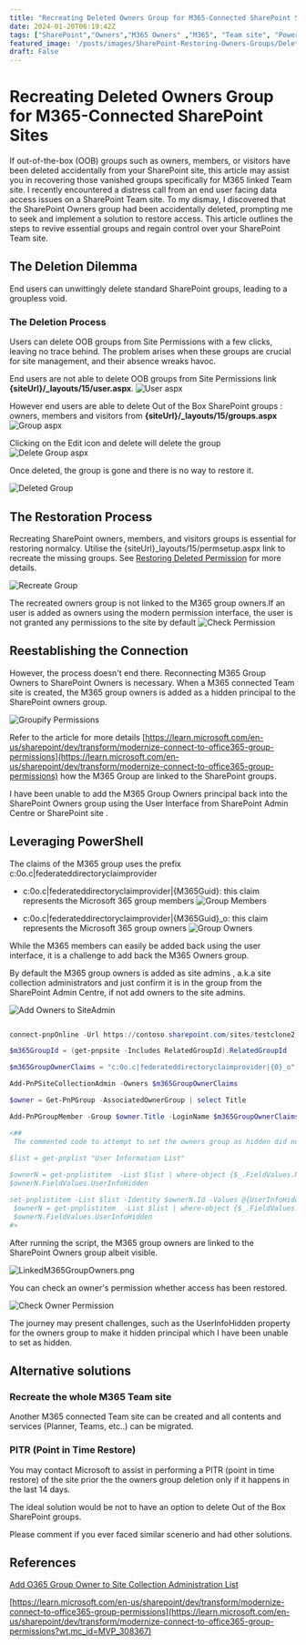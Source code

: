 ```yaml
---
title: "Recreating Deleted Owners Group for M365-Connected SharePoint Sites"
date: 2024-01-20T06:19:42Z
tags: ["SharePoint","Owners","M365 Owners" ,"M365", "Team site", "PowerShell","Security", "Governance"]
featured_image: '/posts/images/SharePoint-Restoring-Owners-Groups/DeletedOwnerGroup.png'
draft: False
---
```


# Recreating Deleted Owners Group for M365-Connected SharePoint Sites

If out-of-the-box (OOB) groups such as owners, members, or visitors have been deleted accidentally from your SharePoint site, this article may assist you in recovering those vanished groups specifically for M365 linked Team site. I recently encountered a distress call from an end user facing data access issues on a SharePoint Team site. To my dismay, I discovered that the SharePoint Owners group had been accidentally deleted, prompting me to seek and implement a solution to restore access. This article outlines the steps to revive essential groups and regain control over your SharePoint Team site.

## The Deletion Dilemma

End users can unwittingly delete standard SharePoint groups, leading to a groupless void.

### The Deletion Process

Users can delete OOB groups from Site Permissions with a few clicks, leaving no trace behind. The problem arises when these groups are crucial for site management, and their absence wreaks havoc.

End users are not able to delete OOB groups from Site Permissions link **{siteUrl}/_layouts/15/user.aspx**.
![User aspx](../images/SharePoint-Restoring-Owners-Groups/DeleteGroup_User_aspx.png)  

However end users are able to delete Out of the Box SharePoint groups : owners, members and visitors from **{siteUrl}/_layouts/15/groups.aspx**
![Group aspx](../images/SharePoint-Restoring-Owners-Groups/DeleteGroup_Group_aspx.png) 

Clicking on the Edit icon and delete will delete the group
![Delete Group aspx](../images/SharePoint-Restoring-Owners-Groups/DeleteOwnerGroup.png) 

Once deleted, the group is gone and there is no way to restore it. 

![Deleted Group](../images/SharePoint-Restoring-Owners-Groups/DeletedOwnerGroup.png) 

## The Restoration Process

Recreating SharePoint owners, members, and visitors groups is essential for restoring normalcy. Utilise the {siteUrl}_layouts/15/permsetup.aspx link to recreate the missing groups. See [Restoring Deleted Permission](https://learn.microsoft.com/en-us/answers/questions/526452/sharepoint-online-restoring-deleted-permission-gro) for more details.

![Recreate Group](../images/SharePoint-Restoring-Owners-Groups/RecreatetheOwnersGroup.png) 

The recreated owners group is not linked to the M365 group owners.If an user is added as owners using the modern permission interface, the user is not granted any permissions to the site by default
![Check Permission](../images/SharePoint-Restoring-Owners-Groups/CheckPermissions.png) 

## Reestablishing the Connection

However, the process doesn't end there. Reconnecting M365 Group Owners to SharePoint Owners is necessary. When a M365 connected Team site is created, the M365 group owners is added as a hidden principal to the SharePoint owners group. 

![Groupify Permissions](https://learn.microsoft.com/en-us/sharepoint/dev/transform/media/modernize/groupifypermissions_1.png)

Refer to the article for more details [https://learn.microsoft.com/en-us/sharepoint/dev/transform/modernize-connect-to-office365-group-permissions](https://learn.microsoft.com/en-us/sharepoint/dev/transform/modernize-connect-to-office365-group-permissions) how the M365 Group are linked to the SharePoint groups.

I have been unable to add the M365 Group Owners principal back into the SharePoint Owners group using the User Interface from SharePoint Admin Centre or SharePoint site . 

## Leveraging PowerShell

The claims of the M365 group uses the prefix c:0o.c|federateddirectoryclaimprovider

- c:0o.c|federateddirectoryclaimprovider|{M365Guid}: this claim represents the Microsoft 365 group members 
![Group Members](../images/SharePoint-Restoring-Owners-Groups/GroupMembersAccount.png) 

- c:0o.c|federateddirectoryclaimprovider|{M365Guid}_o: this claim represents the Microsoft 365 group owners
![Group Owners](../images/SharePoint-Restoring-Owners-Groups/GroupOwnersAccount.png) 

While the M365 members can easily be added back using the user interface, it is a challenge to add back the M365 Owners group.

By default the M365 group owners is added as site admins , a.k.a site collection administrators and just confirm it is in the group from the SharePoint Admin Centre, if not add owners to the site admins.

![Add Owners to SiteAdmin](../images/SharePoint-Restoring-Owners-Groups/AddOwnersToAdmin.png) 

```PowerShell

connect-pnpOnline -Url https://contoso.sharepoint.com/sites/testclone2 -interactive

$m365GroupId = (get-pnpsite -Includes RelatedGroupId).RelatedGroupId

$m365GroupOwnerClaims = "c:0o.c|federateddirectoryclaimprovider|{0}_o" -f $m365GroupId.Guid.ToString()

Add-PnPSiteCollectionAdmin -Owners $m365GroupOwnerClaims

$owner = Get-PnPGroup -AssociatedOwnerGroup | select Title

Add-PnPGroupMember -Group $owner.Title -LoginName $m365GroupOwnerClaims | Out-Null

<## 
 The commented code to attempt to set the owners group as hidden did not work hence left as hidden

$list = get-pnplist "User Information List"
 
$ownerN = get-pnplistitem  -List $list | where-object {$_.FieldValues.Name -eq $m365GroupOwnerClaims -and $_.FieldValues.EMail}
$ownerN.FieldValues.UserInfoHidden

set-pnplistitem -List $list -Identity $ownerN.Id -Values @{UserInfoHidden = $true;} -U
 $ownerN = get-pnplistitem  -List $list | where-object {$_.FieldValues.Name -eq $m365GroupOwnerClaims -and $_.FieldValues.EMail}
 $ownerN.FieldValues.UserInfoHidden
#>
```

After running the script, the M365 group owners are linked to the SharePoint Owners group albeit visible.

![LinkedM365GroupOwners.png](../images/SharePoint-Restoring-Owners-Groups/LinkedM365GroupOwners.png)

You can check an owner's permission whether access has been restored.

![Check Owner Permission](../images/SharePoint-Restoring-Owners-Groups/CheckOwnerPermission.png) 

The journey may present challenges, such as the UserInfoHidden property for the owners group to make it hidden principal which I have been unable to set as hidden.

## Alternative solutions

### Recreate the whole M365 Team site

Another M365 connected Team site can be created and all contents and services (Planner, Teams, etc..) can be migrated.

### PITR (Point in Time Restore)

You may contact Microsoft to assist in performing a PITR (point in time restore) of the site prior the the owners group deletion only if it happens in the last 14 days.

The ideal solution would be not to have an option to delete Out of the Box SharePoint groups.

Please comment if you ever faced similar scenerio and had other solutions. 

## References

[Add O365 Group Owner to Site Collection Administration List](https://techcommunity.microsoft.com/t5/sharepoint/add-o365-group-owner-to-site-collection-administration-list/m-p/401027?wt.mc_id=MVP_308367)

[https://learn.microsoft.com/en-us/sharepoint/dev/transform/modernize-connect-to-office365-group-permissions](https://learn.microsoft.com/en-us/sharepoint/dev/transform/modernize-connect-to-office365-group-permissions?wt.mc_id=MVP_308367)

